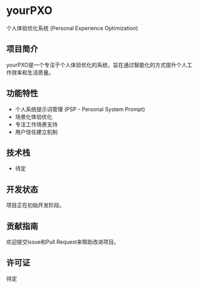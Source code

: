 # yourPXO

个人体验优化系统 (Personal Experience Optimization)

## 项目简介

yourPXO是一个专注于个人体验优化的系统，旨在通过智能化的方式提升个人工作效率和生活质量。

## 功能特性

- 个人系统提示词管理 (PSP - Personal System Prompt)
- 场景化体验优化
- 专注工作场景支持
- 用户信任建立机制

## 技术栈

- 待定

## 开发状态

项目正在初始开发阶段。

## 贡献指南

欢迎提交Issue和Pull Request来帮助改进项目。

## 许可证

待定
